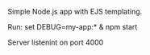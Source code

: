 Simple Node.js app with EJS templating.

Run: set DEBUG=my-app:* & npm start

Server listenint on port 4000